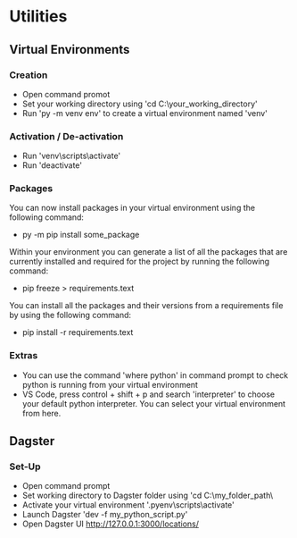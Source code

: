 # Utilities

## Virtual Environments

### Creation

- Open command promot
- Set your working directory using 'cd C:\your_working_directory\'
- Run 'py -m venv env' to create a virtual environment named 'venv' 

### Activation / De-activation

- Run 'venv\scripts\activate'
- Run 'deactivate'

### Packages

You can now install packages in your virtual environment using the following command:

- py -m pip install some_package

Within your environment you can generate a list of all the packages that are currently installed and required for the project by running the following command:

- pip freeze > requirements.text

You can install all the packages and their versions from a requirements file by using the following command:

- pip install -r requirements.text

### Extras 

- You can use the command 'where python' in command prompt to check python is running from your virtual environment
- VS Code, press control + shift + p and search 'interpreter' to choose your default python interpreter. You can select your virtual environment from here.

## Dagster

### Set-Up

- Open command prompt 
- Set working directory to Dagster folder using 'cd C:\my_folder_path\
- Activate your virtual environment '.pyenv\scripts\activate'
- Launch Dagster 'dev -f my_python_script.py'
- Open Dagster UI http://127.0.0.1:3000/locations/